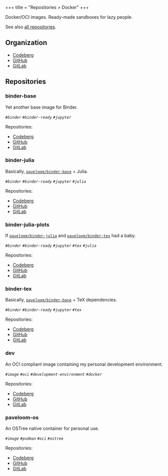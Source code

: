 +++
title = "Repositories > Docker"
+++

Docker/OCI images. Ready-made sandboxes for lazy people.

See also [all repositories](@/notes/Repositories/_index.md).

## Organization

- [Codeberg](https://codeberg.org/paveloom-d)
- [GitHub](https://github.com/paveloom-d)
- [GitLab](https://gitlab.com/paveloom-g/docker)

## Repositories

### binder-base

Yet another base image for Binder.

*`#binder` `#binder-ready` `#jupyter`*

Repositories:

- [Codeberg](https://codeberg.org/paveloom-d/binder-base)
- [GitHub](https://github.com/paveloom-d/binder-base)
- [GitLab](https://gitlab.com/paveloom-g/docker/binder-base)

### binder-julia

Basically, [`paveloom/binder-base`](#binder-base) + Julia.

*`#binder` `#binder-ready` `#jupyter` `#julia`*

Repositories:

- [Codeberg](https://codeberg.org/paveloom-d/binder-julia)
- [GitHub](https://github.com/paveloom-d/binder-julia)
- [GitLab](https://gitlab.com/paveloom-g/docker/binder-julia)

### binder-julia-plots

If [`paveloom/binder-julia`](#binder-julia) and [`paveloom/binder-tex`](#binder-tex) had a baby.

*`#binder` `#binder-ready` `#jupyter` `#tex` `#julia`*

Repositories:

- [Codeberg](https://codeberg.org/paveloom-d/binder-julia-plots)
- [GitHub](https://github.com/paveloom-d/binder-julia-plots)
- [GitLab](https://gitlab.com/paveloom-g/docker/binder-julia-plots)

### binder-tex

Basically, [`paveloom/binder-base`](#binder-base) + TeX dependencies.

*`#binder` `#binder-ready` `#jupyter` `#tex`*

Repositories:

- [Codeberg](https://codeberg.org/paveloom-d/binder-tex)
- [GitHub](https://github.com/paveloom-d/binder-tex)
- [GitLab](https://gitlab.com/paveloom-g/docker/binder-tex)

### dev

An OCI compliant image containing my personal development environment.

*`#image` `#oci` `#development-environment` `#docker`*

Repositories:

- [Codeberg](https://codeberg.org/paveloom-d/dev)
- [GitHub](https://github.com/paveloom-d/dev)
- [GitLab](https://gitlab.com/paveloom-g/docker/dev)

### paveloom-os

An OSTree native container for personal use.

*`#image` `#podman` `#oci` `#ostree`*

Repositories:

- [Codeberg](https://codeberg.org/paveloom-d/paveloom-os)
- [GitHub](https://github.com/paveloom-d/paveloom-os)
- [GitLab](https://gitlab.com/paveloom-g/docker/paveloom-os)

